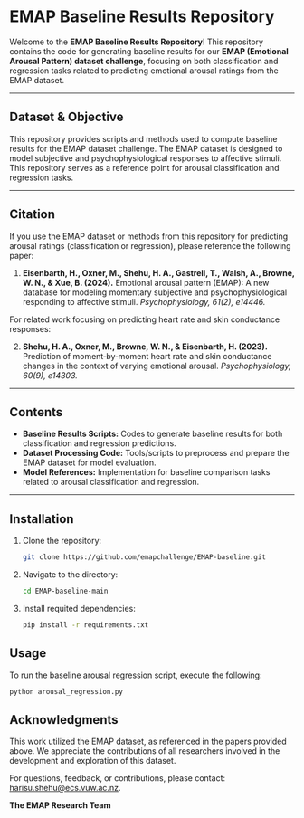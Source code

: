 # EMAP Baseline Results Repository  

Welcome to the **EMAP Baseline Results Repository**! This repository contains the code for generating baseline results for our **EMAP (Emotional Arousal Pattern) dataset challenge**, focusing on both classification and regression tasks related to predicting emotional arousal ratings from the EMAP dataset.

---

## Dataset & Objective  

This repository provides scripts and methods used to compute baseline results for the EMAP dataset challenge. The EMAP dataset is designed to model subjective and psychophysiological responses to affective stimuli. This repository serves as a reference point for arousal classification and regression tasks.

---

## Citation  

If you use the EMAP dataset or methods from this repository for predicting arousal ratings (classification or regression), please reference the following paper:  

1. **Eisenbarth, H., Oxner, M., Shehu, H. A., Gastrell, T., Walsh, A., Browne, W. N., & Xue, B. (2024).** Emotional arousal pattern (EMAP): A new database for modeling momentary subjective and psychophysiological responding to affective stimuli. *Psychophysiology, 61(2), e14446.*  

For related work focusing on predicting heart rate and skin conductance responses:  

2. **Shehu, H. A., Oxner, M., Browne, W. N., & Eisenbarth, H. (2023).** Prediction of moment‐by‐moment heart rate and skin conductance changes in the context of varying emotional arousal. *Psychophysiology, 60(9), e14303.*  

---

## Contents  

- **Baseline Results Scripts:** Codes to generate baseline results for both classification and regression predictions.  
- **Dataset Processing Code:** Tools/scripts to preprocess and prepare the EMAP dataset for model evaluation.  
- **Model References:** Implementation for baseline comparison tasks related to arousal classification and regression.  

---

## Installation  

1. Clone the repository:  
   ```bash
   git clone https://github.com/emapchallenge/EMAP-baseline.git
   ```
2. Navigate to the directory:  
   ```bash
   cd EMAP-baseline-main
   ```
3. Install requited dependencies:  
   ```bash
   pip install -r requirements.txt
   ```

## Usage  

To run the baseline arousal regression script, execute the following:  

```bash
python arousal_regression.py
```

## Acknowledgments  

This work utilized the EMAP dataset, as referenced in the papers provided above. We appreciate the contributions of all researchers involved in the development and exploration of this dataset.  

For questions, feedback, or contributions, please contact: [harisu.shehu@ecs.vuw.ac.nz](mailto:harisu.shehu@ecs.vuw.ac.nz).  

**The EMAP Research Team**
